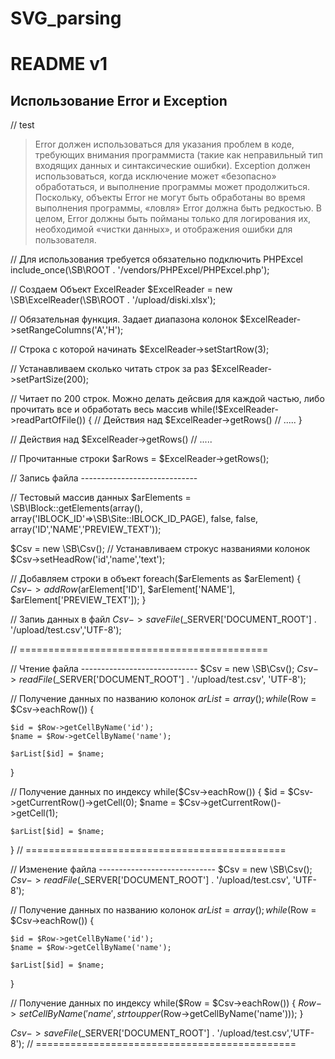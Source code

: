 # SVG_parsing
README v1
===========

Использование Error и Exception
-----------
// test
> Error должен использоваться для указания проблем в коде, требующих внимания программиста (такие как неправильный тип входящих данных и синтаксические ошибки). Exception должен использоваться, когда исключение может «безопасно» обработаться, и выполнение программы может продолжиться.
Поскольку, объекты Error не могут быть обработаны во время выполнения программы, «ловля» Error должна быть редкостью. В целом, Error должны быть пойманы только для логирования их, необходимой «чистки данных», и отображения ошибки для пользователя.

// Для использования требуется обязательно подключить PHPExcel
include_once(\SB\ROOT . '/vendors/PHPExcel/PHPExcel.php');

// Создаем Объект ExcelReader
$ExcelReader = new \SB\ExcelReader(\SB\ROOT . '/upload/diski.xlsx');

// Обязательная функция. Задает диапазона колонок
$ExcelReader->setRangeColumns('A','H');

// Строка с которой начинать
$ExcelReader->setStartRow(3);

// Устанавливаем сколько читать строк за раз
$ExcelReader->setPartSize(200);

// Читает по 200 строк.  Можно делать дейсвия для каждой частью, либо прочитать все и обработать весь массив
while(!$ExcelReader->readPartOfFile())
{
    // Действия над $ExcelReader->getRows()
    // .....
}

// Действия над $ExcelReader->getRows()
// .....

// Прочитанные строки
$arRows = $ExcelReader->getRows();

// Запись файла -----------------------------

// Тестовый массив данных
$arElements = \SB\IBlock::getElements(array(), array('IBLOCK_ID'=>\SB\Site::IBLOCK_ID_PAGE), false, false, array('ID','NAME','PREVIEW_TEXT'));

$Csv = new \SB\Csv();
// Устанавливаем строкус названиями колонок
$Csv->setHeadRow('id','name','text');

// Добавляем строки в объект
foreach($arElements as $arElement)
{
    $Csv->addRow($arElement['ID'], $arElement['NAME'], $arElement['PREVIEW_TEXT']);
}

// Запиь данных в файл
$Csv->saveFile($_SERVER['DOCUMENT_ROOT'] . '/upload/test.csv','UTF-8');

// ===========================================



// Чтение файла -----------------------------
$Csv = new \SB\Csv();
$Csv->readFile($_SERVER['DOCUMENT_ROOT'] . '/upload/test.csv', 'UTF-8');

// Получение данных по названию колонок
$arList = array();
while($Row = $Csv->eachRow())
{

    $id = $Row->getCellByName('id');
    $name = $Row->getCellByName('name');

    $arList[$id] = $name;
}

// Получение данных по индексу
while($Csv->eachRow())
{
    $id = $Csv->getCurrentRow()->getCell(0);
    $name = $Csv->getCurrentRow()->getCell(1);


    $arList[$id] = $name;
}
// =============================================


// Изменение файла  -----------------------------
$Csv = new \SB\Csv();
$Csv->readFile($_SERVER['DOCUMENT_ROOT'] . '/upload/test.csv', 'UTF-8');

// Получение данных по названию колонок
$arList = array();
while($Row = $Csv->eachRow())
{

    $id = $Row->getCellByName('id');
    $name = $Row->getCellByName('name');

    $arList[$id] = $name;
}

// Получение данных по индексу
while($Row = $Csv->eachRow())
{
    $Row->setCellByName('name', strtoupper($Row->getCellByName('name')));
}

$Csv->saveFile($_SERVER['DOCUMENT_ROOT'] . '/upload/test.csv','UTF-8');
// =============================================

